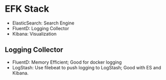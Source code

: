 # EFK Stack
- ElasticSearch: Search Engine
- FluentD: Logging Collector
- Kibana: Visualization

## Logging Collector
- FluentD: Memory Efficient; Good for docker logging
- LogStash: Use filebeat to push logging to LogStash; Good with ES and Kibana.
